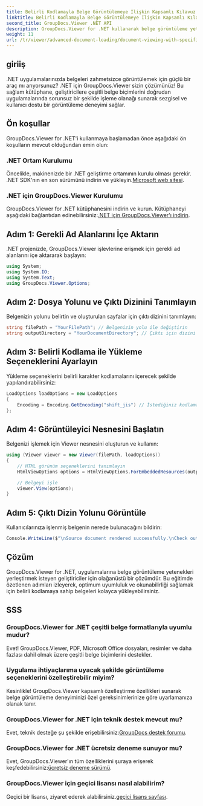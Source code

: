```yaml
---
title: Belirli Kodlamayla Belge Görüntülemeye İlişkin Kapsamlı Kılavuz
linktitle: Belirli Kodlamayla Belge Görüntülemeye İlişkin Kapsamlı Kılavuz
second_title: GroupDocs.Viewer .NET API
description: GroupDocs.Viewer for .NET kullanarak belge görüntüleme yeteneklerini .NET uygulamalarınıza nasıl entegre edeceğinizi keşfedin. Bu ayrıntılı kılavuz, çeşitli belge biçimlerinin kurulumu, ayarlanması ve işlenmesi konusunda size yol gösterir.
weight: 11
url: /tr/viewer/advanced-document-loading/document-viewing-with-specific-encoding/
---
```

## giriiş

.NET uygulamalarınızda belgeleri zahmetsizce görüntülemek için güçlü bir araç mı arıyorsunuz? .NET için GroupDocs.Viewer sizin çözümünüz! Bu sağlam kütüphane, geliştiricilere çeşitli belge biçimlerini doğrudan uygulamalarında sorunsuz bir şekilde işleme olanağı sunarak sezgisel ve kullanıcı dostu bir görüntüleme deneyimi sağlar.

## Ön koşullar

GroupDocs.Viewer for .NET'i kullanmaya başlamadan önce aşağıdaki ön koşulların mevcut olduğundan emin olun:

### .NET Ortam Kurulumu

 Öncelikle, makinenizde bir .NET geliştirme ortamının kurulu olması gerekir. .NET SDK'nın en son sürümünü indirin ve yükleyin.[Microsoft web sitesi](https://dotnet.microsoft.com/download).

### .NET için GroupDocs.Viewer Kurulumu

 GroupDocs.Viewer for .NET kütüphanesini indirin ve kurun. Kütüphaneyi aşağıdaki bağlantıdan edinebilirsiniz:[.NET için GroupDocs.Viewer'ı indirin](https://releases.groupdocs.com/viewer/net/).

## Adım 1: Gerekli Ad Alanlarını İçe Aktarın

.NET projenizde, GroupDocs.Viewer işlevlerine erişmek için gerekli ad alanlarını içe aktararak başlayın:

```csharp
using System;
using System.IO;
using System.Text;
using GroupDocs.Viewer.Options;
```

## Adım 2: Dosya Yolunu ve Çıktı Dizinini Tanımlayın

Belgenizin yolunu belirtin ve oluşturulan sayfalar için çıktı dizinini tanımlayın:

```csharp
string filePath = "YourFilePath"; // Belgenizin yolu ile değiştirin
string outputDirectory = "YourDocumentDirectory"; // Çıktı için dizini belirtin
```

## Adım 3: Belirli Kodlama ile Yükleme Seçeneklerini Ayarlayın

Yükleme seçeneklerini belirli karakter kodlamalarını içerecek şekilde yapılandırabilirsiniz:

```csharp
LoadOptions loadOptions = new LoadOptions
{
    Encoding = Encoding.GetEncoding("shift_jis") // İstediğiniz kodlamayı belirtin
};
```

## Adım 4: Görüntüleyici Nesnesini Başlatın

Belgenizi işlemek için Viewer nesnesini oluşturun ve kullanın:

```csharp
using (Viewer viewer = new Viewer(filePath, loadOptions))
{
    // HTML görünüm seçeneklerini tanımlayın
    HtmlViewOptions options = HtmlViewOptions.ForEmbeddedResources(outputDirectory + "/page-{0}.html");

    // Belgeyi işle
    viewer.View(options);
}
```

## Adım 5: Çıktı Dizin Yolunu Görüntüle

Kullanıcılarınıza işlenmiş belgenin nerede bulunacağını bildirin:

```csharp
Console.WriteLine($"\nSource document rendered successfully.\nCheck output in {outputDirectory}.");
```

## Çözüm

GroupDocs.Viewer for .NET, uygulamalarına belge görüntüleme yetenekleri yerleştirmek isteyen geliştiriciler için olağanüstü bir çözümdür. Bu eğitimde özetlenen adımları izleyerek, optimum uyumluluk ve okunabilirliği sağlamak için belirli kodlamaya sahip belgeleri kolayca yükleyebilirsiniz.

## SSS

### GroupDocs.Viewer for .NET çeşitli belge formatlarıyla uyumlu mudur?
Evet! GroupDocs.Viewer, PDF, Microsoft Office dosyaları, resimler ve daha fazlası dahil olmak üzere çeşitli belge biçimlerini destekler.

### Uygulama ihtiyaçlarıma uyacak şekilde görüntüleme seçeneklerini özelleştirebilir miyim?
Kesinlikle! GroupDocs.Viewer kapsamlı özelleştirme özellikleri sunarak belge görüntüleme deneyiminizi özel gereksinimlerinize göre uyarlamanıza olanak tanır.

### GroupDocs.Viewer for .NET için teknik destek mevcut mu?
 Evet, teknik desteğe şu şekilde erişebilirsiniz:[GroupDocs destek forumu](https://forum.groupdocs.com/c/viewer/9).

### GroupDocs.Viewer for .NET ücretsiz deneme sunuyor mu?
 Evet, GroupDocs.Viewer'ın tüm özelliklerini şuraya erişerek keşfedebilirsiniz:[ücretsiz deneme sürümü](https://releases.groupdocs.com/).

### GroupDocs.Viewer için geçici lisansı nasıl alabilirim?
 Geçici bir lisansı, ziyaret ederek alabilirsiniz.[geçici lisans sayfası](https://purchase.groupdocs.com/temporary-license/).